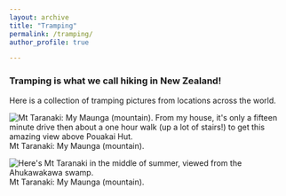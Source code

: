 ```yaml
---
layout: archive
title: "Tramping"
permalink: /tramping/
author_profile: true

---
```



### Tramping is what we call hiking in New Zealand!

Here is a collection of tramping pictures from locations across the world.

![Mt Taranaki: My Maunga (mountain). From my house, it's only a fifteen minute drive then about a one hour walk (up a lot of stairs!) to get this amazing view above Pouakai Hut.](/images/mt_taranaki_snowy.jpg)
Mt Taranaki: My Maunga (mountain). 

![Here's Mt Taranaki in the middle of summer, viewed from the Ahukawakawa swamp.](/_tramping/mt_taranaki_snowy.jpg)
Mt Taranaki: My Maunga (mountain). 


